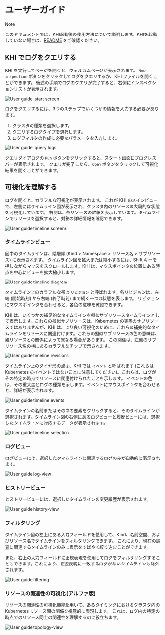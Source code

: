 # ユーザーガイド

> [!NOTE]
> このドキュメントでは、KHI起動後の使用方法について説明します。KHIを起動していない場合は、[README](../../README.ja.md) をご確認ください。

## KHI でログをクエリする

KHI を実行してページを開くと、ウェルカムページが表示されます。
`New inspection` ボタンをクリックしてログをクエリするか、KHI ファイルを開くことができます。
後述の手順でログのクエリが完了すると、右側にインスペクションリストが表示されます。

![User guide: start screen](./images/guide-start-screen.png)

ログをクエリするには、3つのステップでいくつかの情報を入力する必要があります。

1. クラスタの種類を選択します。
2. クエリするログタイプを選択します。
3. ログフィルタの作成に必要なパラメータを入力します。

![User guide: query logs](./images/guide-query.png)

クエリダイアログの `Run` ボタンをクリックすると、スタート画面にプログレスバーが表示されます。
クエリが完了したら、`Open` ボタンをクリックして可視化結果を開くことができます。

## 可視化を理解する

ログを開くと、カラフルな可視化が表示されます。
これが KHI のメインビューで、左側にはタイムライン図が表示され、クラスタ内のリソースの大局的な状態を可視化しています。
右側は、各リソースの詳細を表示しています。タイムラインでリソースを選択すると、対象の詳細情報を確認できます。

![User guide timeline screens](./images/guide-timeline-screen.png)

### タイムラインビュー

図中のタイムラインは、階層順 (Kind > Namespace > リソース名 > サブリソース) に表示されます。
タイムライン図を拡大または縮小するには、Shift キーを押しながらマウスをスクロールします。KHI は、マウスポインタの位置にある時点を中心にビューを拡大縮小します。

![User guide timeline diagram](./images/guide-timeline-diagram.png)

タイムライン上のカラフルな帯は `リビジョン` と呼ばれます。各リビジョンは、左端 (開始時刻) から右端 (終了時刻) まで続く一つの状態を表します。
リビジョンにマウスポインタを合わせると、各色の意味を確認できます。

KHI は、いくつかの補足的なタイムラインを擬似サブリソースタイムラインとして表示します。これらの擬似サブリソースは、Kubernetes の実際​​のサブリソースではありませんが、KHI は、より良い可視化のために、これらの補完的なタイムラインをリソースに関連付けます。これらの擬似サブリソースの色の意味は、親リソースとの関係によって異なる場合があります。
この関係は、左側のサブリソース名の横にあるカラフルなチップで示されます。

![User guide timeline revisions](./images/guide-timelines-revisions.png)

タイムライン上のダイヤ形の点は、KHI では `イベント` と呼ばれます (これらは Kubernetes のイベントではないことに注意してください)。これらは、ログがその特定の時点でリソースに関連付けられたことを示します。
イベントの色は、その重大度とログの種類を示します。イベントにマウスポインタを合わせると、詳細が表示されます。

![User guide timeline events](./images/guide-timelines-events.png)

タイムラインの名前またはその中の要素をクリックすると、そのタイムラインが選択されます。タイムライン図の右側にあるログビューと履歴ビューには、選択したタイムラインに対応するデータが表示されます。

![User guide timeline selection](./images/guide-timeline-selection.png)

### ログビュー

ログビューには、選択したタイムラインに関連するログのみが自動的に表示されます。

![User guide log-view](./images/guide-log-view.png)

### ヒストリービュー

ヒストリービューには、選択したタイムラインの変更履歴が表示されます。

![User guide history-view](./images/guide-history-view.png)

### フィルタリング

タイムライン図の左上にある入力フィールドを使用して、Kind、名前空間、およびリソース名でタイムラインをフィルタリングできます。
これにより、現在の調査に関連するタイムラインのみに表示をすばやく絞り込むことができます。

また、右上の入力フィールドに正規表現を使用してログをフィルタリングすることもできます。これにより、正規表現に一致するログがないタイムラインも除外されます。

![User guide filtering](./images/guide-filtering.png)

### リソースの関連性の可視化 (アルファ版)

リソースの関連性の可視化機能を用いて、あるタイミングにおけるクラスタ内のKubernetes リソース間の関係を視覚的に表現します。
これは、ログ内の特定の時点でのリソース同士の関連性を理解するのに役立ちます。

![User guide topology-view](./images/guide-topology-view.png)